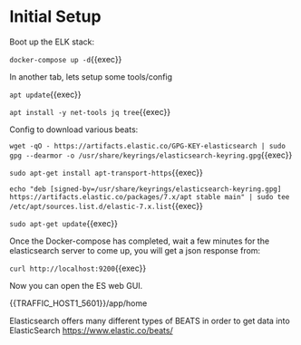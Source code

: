 
# Initial Setup

Boot up the ELK stack:

`docker-compose up -d`{{exec}}

In another tab, lets setup some tools/config

`apt update`{{exec}}

`apt install -y net-tools jq tree`{{exec}}

Config to download various beats:

`wget -qO - https://artifacts.elastic.co/GPG-KEY-elasticsearch | sudo gpg --dearmor -o /usr/share/keyrings/elasticsearch-keyring.gpg`{{exec}}

`sudo apt-get install apt-transport-https`{{exec}}

`echo "deb [signed-by=/usr/share/keyrings/elasticsearch-keyring.gpg] https://artifacts.elastic.co/packages/7.x/apt stable main" | sudo tee /etc/apt/sources.list.d/elastic-7.x.list`{{exec}}

`sudo apt-get update`{{exec}}



Once the Docker-compose has completed, wait a few minutes for the elasticsearch server to come up, you will get a json response from:

`curl http://localhost:9200`{{exec}}

Now you can open the ES web GUI.



{{TRAFFIC_HOST1_5601}}/app/home



Elasticsearch offers many different types of BEATS in order to get data into ElasticSearch https://www.elastic.co/beats/

